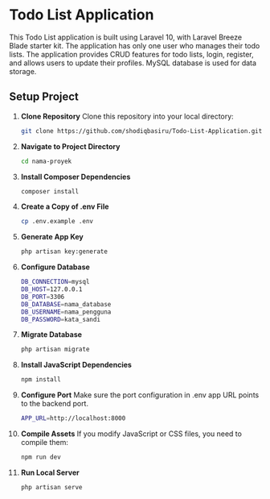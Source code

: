 # Todo List Application
This Todo List application is built using Laravel 10, with Laravel Breeze Blade starter kit. The application has only one user who manages their todo lists. The application provides CRUD features for todo lists, login, register, and allows users to update their profiles. MySQL database is used for data storage.

## Setup Project

1. **Clone Repository**
  Clone this repository into your local directory:
   ```bash
   git clone https://github.com/shodiqbasiru/Todo-List-Application.git)https://github.com/shodiqbasiru/Todo-List-Application.git
   ```
2. **Navigate to Project Directory**
   ```bash
   cd nama-proyek
   ```
3. **Install Composer Dependencies**
   ```bash
   composer install
   ```
4. **Create a Copy of .env File**
   ```bash
   cp .env.example .env
   ```
5. **Generate App Key**
   ```bash
   php artisan key:generate
   ```
6. **Configure Database**
    ```bash
    DB_CONNECTION=mysql
    DB_HOST=127.0.0.1
    DB_PORT=3306
    DB_DATABASE=nama_database
    DB_USERNAME=nama_pengguna
    DB_PASSWORD=kata_sandi
    ```
7. **Migrate Database**
    ```bash
    php artisan migrate
    ```
8. **Install JavaScript Dependencies**
    ```bash
    npm install
    ```
9. **Configure Port**
    Make sure the port configuration in .env app URL points to the backend port.
    ```bash
    APP_URL=http://localhost:8000
    ```
10. **Compile Assets**
    If you modify JavaScript or CSS files, you need to compile them:
    ```bash
    npm run dev
    ```
11. **Run Local Server**
    ```bash
    php artisan serve
    ```
